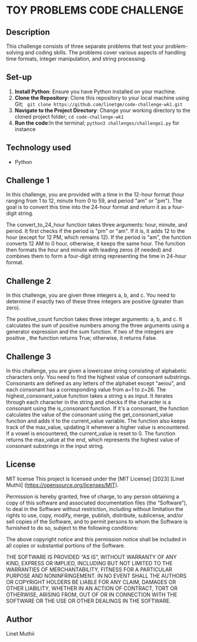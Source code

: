 # TOY PROBLEMS CODE CHALLENGE

## Description
This challenge consists of three separate problems that test your problem-solving and coding skills. The problems cover various aspects of handling time formats, integer manipulation, and string processing.

## Set-up
1. **Install Python**: Ensure you have Python installed on your machine. 
2. **Clone the Repository**: Clone this repository to your local machine using Git;
  ``` git clone https://github.com/linetgm/code-challenge-wk1.git```
3. **Navigate to the Project Directory**: Change your working directory to the cloned project folder;
    ```cd code-challenge-wk1```
4. **Run the code**:In the terminal;
    ```python3 challenges/challenge1.py``` for instance   

## Technology used
- Python

## Challenge 1
In this challenge, you are provided with a time in the 12-hour format (hour ranging from 1 to 12, minute from 0 to 59, and period "am" or "pm"). The goal is to convert this time into the 24-hour format and return it as a four-digit string.

The convert_to_24_hour function takes three arguments: hour, minute, and period. It first checks if the period is "pm" or "am". If it is, it adds 12 to the hour (except for 12 PM, which remains 12). If the period is "am", the function converts 12 AM to 0 hour, otherwise, it keeps the same hour. The function then formats the hour and minute with leading zeros (if needed) and combines them to form a four-digit string representing the time in 24-hour format.

## Challenge 2
In this challenge, you are given three integers a, b, and c. You need to determine if exactly two of these three integers are positive (greater than zero).

The positive_count function takes three integer arguments: a, b, and c. It calculates the sum of positive numbers among the three arguments using a generator expression and the sum function. If two of the integers are positive , the function returns True; otherwise, it returns False.

## Challenge 3
In this challenge, you are given a lowercase string consisting of alphabetic characters only. You need to find the highest value of consonant substrings. Consonants are defined as any letters of the alphabet except "aeiou", and each consonant has a corresponding value from a=1 to z=26.
The highest_consonant_value function takes a string s as input. It iterates through each character in the string and checks if the character is a consonant using the is_consonant function. If it's a consonant, the function calculates the value of the consonant using the get_consonant_value function and adds it to the current_value variable. The function also keeps track of the max_value, updating it whenever a higher value is encountered. If a vowel is encountered, the current_value is reset to 0. The function returns the max_value at the end, which represents the highest value of consonant substrings in the input string.


## License
MIT license
This project is licensed under the [MIT License] [2023] [Linet Muthii]
(https://opensource.org/licenses/MIT).

Permission is hereby granted, free of charge, to any person obtaining a copy of this software and associated documentation files (the “Software”), to deal in the Software without restriction, including without limitation the rights to use, copy, modify, merge, publish, distribute, sublicense, and/or sell copies of the Software, and to permit persons to whom the Software is furnished to do so, subject to the following conditions:

The above copyright notice and this permission notice shall be included in all copies or substantial portions of the Software.

THE SOFTWARE IS PROVIDED “AS IS”, WITHOUT WARRANTY OF ANY KIND, EXPRESS OR IMPLIED, INCLUDING BUT NOT LIMITED TO THE WARRANTIES OF MERCHANTABILITY, FITNESS FOR A PARTICULAR PURPOSE AND NONINFRINGEMENT. IN NO EVENT SHALL THE AUTHORS OR COPYRIGHT HOLDERS BE LIABLE FOR ANY CLAIM, DAMAGES OR OTHER LIABILITY, WHETHER IN AN ACTION OF CONTRACT, TORT OR OTHERWISE, ARISING FROM, OUT OF OR IN CONNECTION WITH THE SOFTWARE OR THE USE OR OTHER DEALINGS IN THE SOFTWARE.

## Author
Linet Muthii